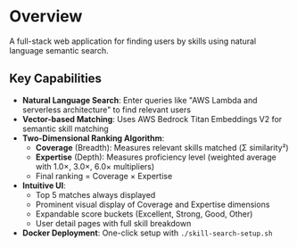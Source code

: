 # Overview

A full-stack web application for finding users by skills using natural language semantic search.

## Key Capabilities

- **Natural Language Search**: Enter queries like "AWS Lambda and serverless architecture" to find relevant users
- **Vector-based Matching**: Uses AWS Bedrock Titan Embeddings V2 for semantic skill matching
- **Two-Dimensional Ranking Algorithm**: 
  - **Coverage** (Breadth): Measures relevant skills matched (Σ similarity²)
  - **Expertise** (Depth): Measures proficiency level (weighted average with 1.0×, 3.0×, 6.0× multipliers)
  - Final ranking = Coverage × Expertise
- **Intuitive UI**:
  - Top 5 matches always displayed
  - Prominent visual display of Coverage and Expertise dimensions
  - Expandable score buckets (Excellent, Strong, Good, Other)
  - User detail pages with full skill breakdown
- **Docker Deployment**: One-click setup with `./skill-search-setup.sh`

